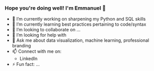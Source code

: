 ### Hope you're doing well! I'm Emmanuel 👋

- 🔭 I’m currently working on sharpening my Python and SQL skills
- 🌱 I’m currently learning best practices pertaining to code/syntax 
- 👯 I’m looking to collaborate on ...
- 🤔 I’m looking for help with 
- 💬 Ask me about data visualization, machine learning, professional branding
- 📫 Connect with me on:
  - LinkedIn
- ⚡ Fun fact: ...

